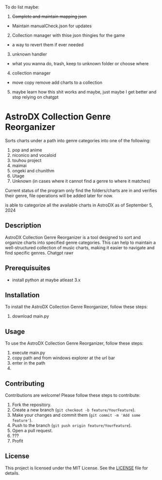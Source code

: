 To do list maybe:
1. ~~Complete and maintain mapping json~~
 - Maintain manualCheck.json for updates
2. Collection manager with thise json thingies for the game
- a way to revert them if ever needed
3. unknown handler
- what you wanna do, trash, keep to unknown folder or choose where
4. collection manager
- move copy remove add charts to a collection 
5. maybe learn how this shit works and maybe, just maybe I get better and stop relying on chatgpt

# AstroDX Collection Genre Reorganizer

Sorts charts under a path into genre categories into one of the following:

1. pop and anime
2. niconico and vocaloid
3. touhou project
4. maimai
5. ongeki and chunithm
6. Utage
7. Unknown (in cases where it cannot find a genre to where it matches)

Current status of the program only find the folders/charts are in and verifies their genre, file operations will be added later for now.

is able to categorize all the available charts in AstroDX as of September 5, 2024

## Description

AstroDX Collection Genre Reorganizer is a tool designed to sort and organize charts into specified genre categories. This can help to maintain a well-structured collection of music charts, making it easier to navigate and find specific genres. Chatgpt rawr

## Prerequisuites

- install python at maybe atleast 3.x

## Installation

To install the AstroDX Collection Genre Reorganizer, follow these steps:

1. download main.py

## Usage

To use the AstroDX Collection Genre Reorganizer, follow these steps:

1. execute main.py
2. copy path and from windows explorer at the url bar
3. enter in the path
4. 

## Contributing

Contributions are welcome! Please follow these steps to contribute:

1. Fork the repository.
2. Create a new branch (`git checkout -b feature/YourFeature`).
3. Make your changes and commit them (`git commit -m 'Add some feature'`).
4. Push to the branch (`git push origin feature/YourFeature`).
5. Open a pull request.
6. ???
7. Profit

## License

This project is licensed under the MIT License. See the [LICENSE](LICENSE) file for details.
